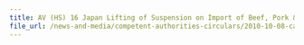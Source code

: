 ```yaml
---
title: AV (HS) 16 Japan Lifting of Suspension on Import of Beef, Pork & Dairy Products from Japan 
file_url: /news-and-media/competent-authorities-circulars/2010-10-08-ca.pdf
---
```


